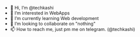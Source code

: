 - 👋 Hi, I’m @techkashi
- 👀 I’m interested in WebApps
- 🌱 I’m currently learning Web development
- 💞️ I’m looking to collaborate on "nothing"
- 📫 How to reach me, just pm me on telegram. (@techkashi)
